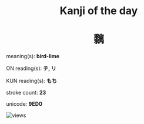 <h1 align="center">Kanji of the day</h1>
<h1 align="center">黐</h1>
<p align="left">meaning(s): <b>bird-lime</b></p>
<p align="left">ON reading(s): <b>チ, リ</b></p>
<p align="left">KUN reading(s): <b>もち</b></p>
<p align="left">stroke count: <b>23</b></p>
<p align="left">unicode: <b>9ED0</b></p>
<p align="left"><img src="https://komarev.com/ghpvc/?username=tristanwagner-kanjioftheday&label=Views&color=0e75b6&style=flat" alt="views"/></p>
